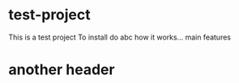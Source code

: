 # test-project
This is a test project 
To install do abc
how it works...
main features 
# another header
